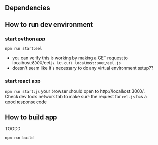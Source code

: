 ## Dependencies

## How to run dev environment

### start python app
`npm run start:eel`
* you can verify this is working by making a GET request to localhost:8000/eel.js. i.e. `curl localhost:8000/eel.js`
* doesn't seem like it's necessary to do any virtual environment setup??

### start react app
`npm run start:js`
your browser should open to http://localhost:3000/. Check dev tools network tab to make sure the request for `eel.js` has a good response code

## How to build app

TOODO


```
npm run build
```

<!-- - [ffmpeg](https://FFmpeg.org/) # TODO - maybe move this to pip?

# Run Flask server locally

Tested using Python 3.11.4 and 3.11.6 on MacOS Ventura and MacOS Sonoma

**Not working on Python 3.12.0 (distutils dependency issue)**

```sh
$ git clone https://github.com/walkersutton/cyclemetry.git
$ cd cyclemetry/backend
$ python3 -m venv venv
$ source venv/bin/activate
(venv) $ pip install -r requirements.txt
(venv) $ flask run -p 5001
```

# CLI

```sh
(venv) $ python main.py demo -gpx <gpx_file> -template <template_filename> -second <time to render demo frame>
(venv) $ python main.py render -gpx <gpx_file> -template <template_filename>
```

I need to make Cyclemetry a bit easier to use. [Here's a video](https://youtu.be/gqn5MfcypH4) where I explain how I use the tool. I'm building a [web app](https://walkersutton.com/cyclemetry/) that'll enable you to use a GUI to generate your video overlays.

# [Docker](https://hub.docker.com/repository/docker/walkersutton/cyclemetry/general)

```
#
docker ps -a

# build image
docker build . -t walkersutton/cyclemetry:<tag>
# i.e. "docker build . -t walkersutton/cyclemetry:alpha-v2"
docker build --platform linux/amd64 . -t walkersutton/cyclemetry:<tag> # pattern linuxamd64-prefix
# i.e. "docker build --platform linux/amd64 . -t walkersutton/cyclemetry:linuxamd64-alpha-v2"

# push image to docker hub
docker push walkersutton/cyclemetry:<tag>

# run conatiner
docker run -p <host_port>:6969 -td walkersutton/cyclemetry:<tag>
``` -->
